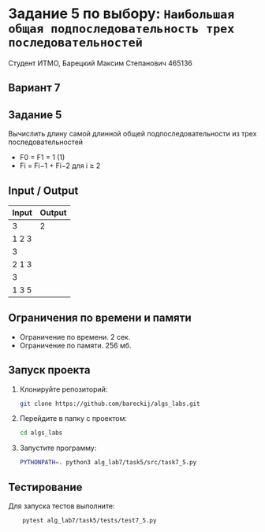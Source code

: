 # Задание 5 по выбору: `Наибольшая общая подпоследовательность трех последовательностей`

Студент ИТМО, Барецкий Максим Степанович 465136

## Вариант 7

## Задание 5

Вычислить длину самой длинной общей подпоследовательности из трех последовательностей

- F0 = F1 = 1 (1)
- Fi = Fi−1 + Fi−2 для i ≥ 2

## Input / Output

| Input | Output |
| ----- | ------ |
| 3     | 2      |
| 1 2 3 |
| 3     |
| 2 1 3 |
| 3     |
| 1 3 5 |

## Ограничения по времени и памяти

- Ограничение по времени. 2 сек.
- Ограничение по памяти. 256 мб.

## Запуск проекта

1. Клонируйте репозиторий:
   ```bash
   git clone https://github.com/bareckij/algs_labs.git
   ```
2. Перейдите в папку с проектом:
   ```bash
   cd algs_labs
   ```
3. Запустите программу:

   ```bash
   PYTHONPATH=. python3 alg_lab7/task5/src/task7_5.py
   ```

## Тестирование

Для запуска тестов выполните:

```bash
    pytest alg_lab7/task5/tests/test7_5.py
```
